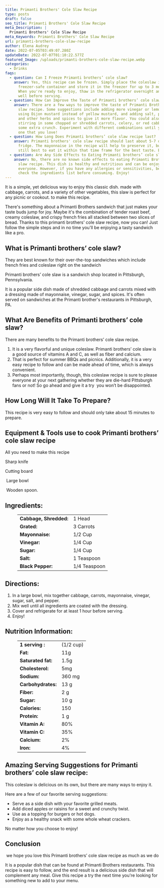 ```yaml
---
title: Primanti Brothers' Cole Slaw Recipe
type: posts
draft: false
seo_title: Primanti Brothers' Cole Slaw Recipe
meta_Description: |
  Primanti Brothers' Cole Slaw Recipe
meta_Keywords: Primanti Brothers' Cole Slaw Recipe
url: primanti-brothers-cole-slaw-recipe
author: Elena Audrey
date: 2022-07-05T03:49:07.280Z
updateDate: 2022-07-07T01:10:22.577Z
featured_Image: /uploads/primanti-brothers-cole-slaw-recipe.webp
categories:
  - Drinks
faqs:
  - question: Can I Freeze Primanti brothers’ cole slaw?
    answer: Yes, this recipe can be frozen. Simply place the coleslaw in a
      freezer-safe container and store it in the freezer for up to 3 months.
      When you're ready to enjoy, thaw in the refrigerator overnight and mix
      well before serving.
  - question: How Can Improve the Taste of Primanti brothers’ cole slaw recipe?
    answer: There are a few ways to improve the taste of Primanti Brothers' cole
      slaw recipe. Some suggestions include adding more vinegar or lemon juice,
      using Dijon mustard instead of yellow mustard, and adding salt, pepper,
      and other herbs and spices to give it more flavor. You could also try
      stirring in some chopped or shredded carrots, celery, or red cabbage for
      some extra crunch. Experiment with different combinations until you find
      one that you love!
  - question: How Long Does Primanti brothers’ cole slaw recipe last?
    answer: Primanti brothers' cole slaw recipe should last about 5-7 days in the
      fridge. The mayonnaise in the recipe will help to preserve it, but it's
      still best to eat it within that time frame for the best taste. Enjoy!
  - question: Are Any Side Effects to Eating Primanti brothers’ cole slaw recipe?
    answer: No, there are no known side effects to eating Primanti Brothers' cole
      slaw recipe. This dish is healthy and nutritious and can be enjoyed by
      everyone. However, if you have any allergies or sensitivities, be sure to
      check the ingredients list before consuming. Enjoy!
---
```

It is a simple, yet delicious way to enjoy this classic dish. made with cabbage, carrots, and a variety of other vegetables, this slaw is perfect for any picnic or cookout. to make this recipe.

There's something about a Primanti Brothers sandwich that just makes your taste buds jump for joy. Maybe it's the combination of tender roast beef, creamy coleslaw, and crispy french fries all stacked between two slices of bread. Thanks to this primanti brothers' cole slaw recipe, now you can! Just follow the simple steps and in no time you'll be enjoying a tasty sandwich like a pro.

## **What is Primanti brothers’ cole slaw?**

They are best known for their over-the-top sandwiches which include french fries and coleslaw right on the sandwich

Primanti brothers’ cole slaw is a sandwich shop located in Pittsburgh, Pennsylvania.

It is a popular side dish made of shredded cabbage and carrots mixed with a dressing made of mayonnaise, vinegar, sugar, and spices. It's often served on sandwiches at the Primanti brother's restaurants in Pittsburgh, PA.

## **What Are Benefits of Primanti brothers’ cole slaw?**

There are many benefits to the Primanti brothers’ cole slaw recipe.

1. It is a very flavorful and unique coleslaw. Primanti brothers’ cole slaw is a good source of vitamins A and C, as well as fiber and calcium.
2. That is perfect for summer BBQs and picnics. Additionally, it is a very easy recipe to follow and can be made ahead of time, which is always convenient. 
3. Perhaps most importantly, though, this coleslaw recipe is sure to please everyone at your next gathering whether they are die-hard Pittsburgh fans or not! So go ahead and give it a try  you won’t be disappointed.

## **How Long Will It Take To Prepare?**

This recipe is very easy to follow and should only take about 15 minutes to prepare.

## **Equipment & Tools use to cook Primanti brothers’ cole slaw recipe**

All you need to make this recipe 

Sharp knife

Cutting board

 Large bowl 

 Wooden spoon.

## **Ingredients:**

<figure class="wp-block-table is-style-stripes">
  <table>
    <tbody>
      <tr>
        <td>
          <strong>Cabbage, Shredded:</strong>
        </td>
        <td>1 Head</td>
      </tr>
      <tr>
        <td>
          <strong>Grated:</strong>
        </td>
        <td>3 Carrots</td>
      </tr>
      <tr>
        <td>
          <strong>Mayonnaise:</strong>
        </td>
        <td>1/2 Cup</td>
      </tr>
      <tr>
        <td>
          <strong>Vinegar:</strong>
        </td>
        <td>1/4 Cup</td>
     </tr>
      <tr>
        <td>
          <strong>Sugar:</strong>
        </td>
        <td>1/4 Cup</td>
      </tr>
<tr>
        <td>
          <strong>Salt:</strong>
        </td>
        <td>1 Teaspoon</td>
      </tr>
<tr>
        <td>
          <strong> Black Pepper:</strong>
        </td>
        <td>1/4 Teaspoon</td>
      </tr>
 </tbody>
  </table>
</figure>

## **Directions:**

1. In a large bowl, mix together cabbage, carrots, mayonnaise, vinegar, sugar, salt, and pepper.
2. Mix well until all ingredients are coated with the dressing.
3. Cover and refrigerate for at least 1 hour before serving. 
4. Enjoy!

## **Nutrition Information:**

<figure class="wp-block-table is-style-stripes">
  <table> 
    <tbody>
<tr>
        <td>
          <strong>1 serving :</strong>
        </td>
        <td> (1/2 cup) </td>
      </tr>
      <tr>
        <td>
          <strong>Fat:</strong>
        </td>
        <td>11g</td>
      </tr>
      <tr>
        <td>
          <strong>Saturated fat:</strong>
        </td>
        <td>1.5g</td>
      </tr>
      <tr>
        <td>
          <strong>Cholesterol:</strong>
        </td>
        <td>5mg</td>
      </tr>
<tr>
        <td>
          <strong>Sodium:</strong>
        </td>
        <td>360 mg</td>
      </tr>
<tr>
        <td>
          <strong>Carbohydrates:</strong>
        </td>
        <td> 13 g</td>
     </tr>
<tr>
        <td>
          <strong>Fiber:</strong>
        </td>
        <td> 2 g</td>
     </tr>
<tr>
        <td>
          <strong>Sugar:</strong>
        </td>
        <td>10 g</td>
     </tr>
<tr>
        <td>
          <strong>Calories:</strong>
        </td>
        <td>150</td>
     </tr>
<tr>
        <td>
          <strong>Protein:</strong>
        </td>
        <td>1 g</td>
     </tr>
<tr>
        <td>
          <strong>Vitamin A:</strong>
        </td>
        <td> 80%</td>
     </tr>
<tr>
        <td>
          <strong>Vitamin C:</strong>
        </td>
        <td> 35%</td>
     </tr>
<tr>
        <td>
          <strong>Calcium:</strong>
        </td>
        <td>2%</td>
     </tr>
<tr>
        <td>
          <strong>Iron:</strong>
        </td>
        <td>4%</td>
     </tr>
 </tbody>
  </table>
</figure>

## **Amazing Serving Suggestions for Primanti brothers’ cole slaw recipe:**

This coleslaw is delicious on its own, but there are many ways to enjoy it.

Here are a few of our favorite serving suggestions:

* Serve as a side dish with your favorite grilled meats.
* Add diced apples or raisins for a sweet and crunchy twist.
* Use as a topping for burgers or hot dogs.
* Enjoy as a healthy snack with some whole wheat crackers.

No matter how you choose to enjoy!

## **Conclusion**

 we hope you love this Primanti brothers’ cole slaw recipe as much as we do

It is a popular dish that can be found at Primanti Brothers restaurants. This recipe is easy to follow, and the end result is a delicious side dish that will complement any meal. Give this recipe a try the next time you're looking for something new to add to your menu.